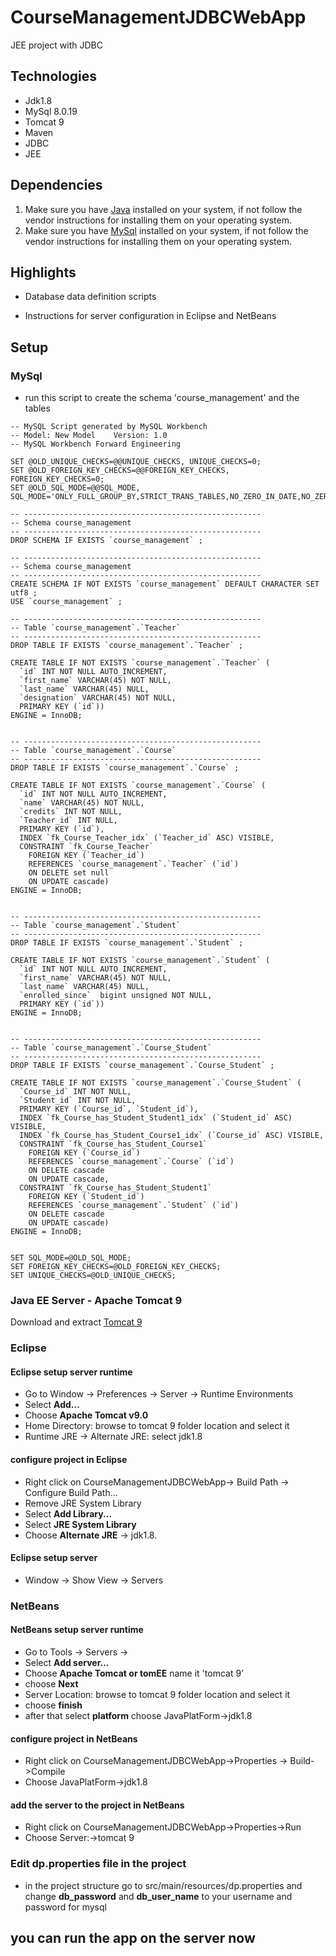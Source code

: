 # CourseManagementJDBCWebApp
JEE project with JDBC 


## Technologies

* Jdk1.8
* MySql 8.0.19
* Tomcat 9 
* Maven
* JDBC
* JEE
## Dependencies

1. Make sure you have [Java](http://www.java.com/) installed on your system, if not follow the vendor instructions for installing them on your operating system.
2. Make sure you have [MySql](https://www.mysql.com/) installed on your system, if not follow the vendor instructions for installing them on your operating system.

## Highlights
* Database data definition scripts

* Instructions for server configuration in Eclipse and NetBeans



## Setup

### MySql

* run this script to create the schema 'course_management' and the tables

```
-- MySQL Script generated by MySQL Workbench
-- Model: New Model    Version: 1.0
-- MySQL Workbench Forward Engineering

SET @OLD_UNIQUE_CHECKS=@@UNIQUE_CHECKS, UNIQUE_CHECKS=0;
SET @OLD_FOREIGN_KEY_CHECKS=@@FOREIGN_KEY_CHECKS, FOREIGN_KEY_CHECKS=0;
SET @OLD_SQL_MODE=@@SQL_MODE, SQL_MODE='ONLY_FULL_GROUP_BY,STRICT_TRANS_TABLES,NO_ZERO_IN_DATE,NO_ZERO_DATE,ERROR_FOR_DIVISION_BY_ZERO,NO_ENGINE_SUBSTITUTION';

-- -----------------------------------------------------
-- Schema course_management
-- -----------------------------------------------------
DROP SCHEMA IF EXISTS `course_management` ;

-- -----------------------------------------------------
-- Schema course_management
-- -----------------------------------------------------
CREATE SCHEMA IF NOT EXISTS `course_management` DEFAULT CHARACTER SET utf8 ;
USE `course_management` ;

-- -----------------------------------------------------
-- Table `course_management`.`Teacher`
-- -----------------------------------------------------
DROP TABLE IF EXISTS `course_management`.`Teacher` ;

CREATE TABLE IF NOT EXISTS `course_management`.`Teacher` (
  `id` INT NOT NULL AUTO_INCREMENT,
  `first_name` VARCHAR(45) NOT NULL,
  `last_name` VARCHAR(45) NULL,
  `designation` VARCHAR(45) NOT NULL,
  PRIMARY KEY (`id`))
ENGINE = InnoDB;


-- -----------------------------------------------------
-- Table `course_management`.`Course`
-- -----------------------------------------------------
DROP TABLE IF EXISTS `course_management`.`Course` ;

CREATE TABLE IF NOT EXISTS `course_management`.`Course` (
  `id` INT NOT NULL AUTO_INCREMENT,
  `name` VARCHAR(45) NOT NULL,
  `credits` INT NOT NULL,
  `Teacher_id` INT NULL,
  PRIMARY KEY (`id`),
  INDEX `fk_Course_Teacher_idx` (`Teacher_id` ASC) VISIBLE,
  CONSTRAINT `fk_Course_Teacher`
    FOREIGN KEY (`Teacher_id`)
    REFERENCES `course_management`.`Teacher` (`id`)
    ON DELETE set null
    ON UPDATE cascade)
ENGINE = InnoDB;


-- -----------------------------------------------------
-- Table `course_management`.`Student`
-- -----------------------------------------------------
DROP TABLE IF EXISTS `course_management`.`Student` ;

CREATE TABLE IF NOT EXISTS `course_management`.`Student` (
  `id` INT NOT NULL AUTO_INCREMENT,
  `first_name` VARCHAR(45) NOT NULL,
  `last_name` VARCHAR(45) NULL,
  `enrolled_since`  bigint unsigned NOT NULL,
  PRIMARY KEY (`id`))
ENGINE = InnoDB;


-- -----------------------------------------------------
-- Table `course_management`.`Course_Student`
-- -----------------------------------------------------
DROP TABLE IF EXISTS `course_management`.`Course_Student` ;

CREATE TABLE IF NOT EXISTS `course_management`.`Course_Student` (
  `Course_id` INT NOT NULL,
  `Student_id` INT NOT NULL,
  PRIMARY KEY (`Course_id`, `Student_id`),
  INDEX `fk_Course_has_Student_Student1_idx` (`Student_id` ASC) VISIBLE,
  INDEX `fk_Course_has_Student_Course1_idx` (`Course_id` ASC) VISIBLE,
  CONSTRAINT `fk_Course_has_Student_Course1`
    FOREIGN KEY (`Course_id`)
    REFERENCES `course_management`.`Course` (`id`)
    ON DELETE cascade
    ON UPDATE cascade,
  CONSTRAINT `fk_Course_has_Student_Student1`
    FOREIGN KEY (`Student_id`)
    REFERENCES `course_management`.`Student` (`id`)
    ON DELETE cascade
    ON UPDATE cascade)
ENGINE = InnoDB;


SET SQL_MODE=@OLD_SQL_MODE;
SET FOREIGN_KEY_CHECKS=@OLD_FOREIGN_KEY_CHECKS;
SET UNIQUE_CHECKS=@OLD_UNIQUE_CHECKS;

```

### Java EE Server - Apache Tomcat 9 
Download and extract [Tomcat 9](https://tomcat.apache.org/download-90.cgi)
### Eclipse
#### Eclipse setup server runtime
* Go to Window -> Preferences -> Server -> Runtime Environments
* Select **Add...**
* Choose **Apache Tomcat v9.0**
* Home Directory: browse to tomcat 9 folder location and select it
* Runtime JRE -> Alternate JRE: select jdk1.8

#### configure project in Eclipse
*  Right click on CourseManagementJDBCWebApp-> Build Path -> Configure Build Path...
* Remove JRE System Library
* Select **Add Library...**
* Select **JRE System Library**
* Choose **Alternate JRE** -> jdk1.8.

#### Eclipse setup server
* Window -> Show View -> Servers

### NetBeans
#### NetBeans setup server runtime
* Go to Tools -> Servers ->
* Select **Add server...**
* Choose **Apache Tomcat or tomEE** name it 'tomcat 9'
* choose **Next**
* Server Location: browse to tomcat 9 folder location and select it
* choose **finish**
* after that select **platform** choose JavaPlatForm->jdk1.8

#### configure project in NetBeans 
* Right click on CourseManagementJDBCWebApp->Properties -> Build->Compile
* Choose JavaPlatForm->jdk1.8

#### add the server to the project in NetBeans
* Right click on CourseManagementJDBCWebApp->Properties->Run
* Choose Server:->tomcat 9

### Edit dp.properties file in the project
* in the project structure go to src/main/resources/dp.properties and change **db_password** and **db_user_name** to your username and password for mysql



## you can run the app on the server now



